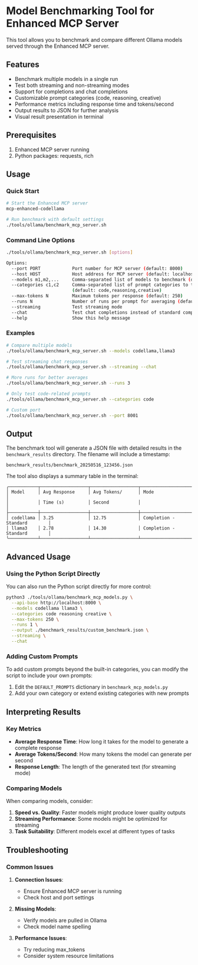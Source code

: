 # Model Benchmarking Tool for Enhanced MCP Server

This tool allows you to benchmark and compare different Ollama models served through the Enhanced MCP server.

## Features

- Benchmark multiple models in a single run
- Test both streaming and non-streaming modes
- Support for completions and chat completions
- Customizable prompt categories (code, reasoning, creative)
- Performance metrics including response time and tokens/second
- Output results to JSON for further analysis
- Visual result presentation in terminal

## Prerequisites

1. Enhanced MCP server running
2. Python packages: requests, rich

## Usage

### Quick Start

```bash
# Start the Enhanced MCP server
mcp-enhanced-codellama

# Run benchmark with default settings
./tools/ollama/benchmark_mcp_server.sh
```

### Command Line Options

```bash
./tools/ollama/benchmark_mcp_server.sh [options]

Options:
  --port PORT            Port number for MCP server (default: 8000)
  --host HOST            Host address for MCP server (default: localhost)
  --models m1,m2,...     Comma-separated list of models to benchmark (default: codellama)
  --categories c1,c2     Comma-separated list of prompt categories to test 
                         (default: code,reasoning,creative)
  --max-tokens N         Maximum tokens per response (default: 250)
  --runs N               Number of runs per prompt for averaging (default: 1)
  --streaming            Test streaming mode
  --chat                 Test chat completions instead of standard completions
  --help                 Show this help message
```

### Examples

```bash
# Compare multiple models
./tools/ollama/benchmark_mcp_server.sh --models codellama,llama3

# Test streaming chat responses
./tools/ollama/benchmark_mcp_server.sh --streaming --chat

# More runs for better averages
./tools/ollama/benchmark_mcp_server.sh --runs 3

# Only test code-related prompts
./tools/ollama/benchmark_mcp_server.sh --categories code

# Custom port
./tools/ollama/benchmark_mcp_server.sh --port 8001
```

## Output

The benchmark tool will generate a JSON file with detailed results in the `benchmark_results` directory. The filename will include a timestamp:

```
benchmark_results/benchmark_20250516_123456.json
```

The tool also displays a summary table in the terminal:

```
╭───────────┬──────────────────┬──────────────────┬──────────────────────────────╮
│ Model     │ Avg Response     │ Avg Tokens/      │ Mode                         │
│           │ Time (s)         │ Second           │                              │
├───────────┼──────────────────┼──────────────────┼──────────────────────────────┤
│ codellama │ 3.25             │ 12.75            │ Completion - Standard        │
│ llama3    │ 2.78             │ 14.30            │ Completion - Standard        │
╰───────────┴──────────────────┴──────────────────┴──────────────────────────────╯
```

## Advanced Usage

### Using the Python Script Directly

You can also run the Python script directly for more control:

```bash
python3 ./tools/ollama/benchmark_mcp_models.py \
  --api-base http://localhost:8000 \
  --models codellama llama3 \
  --categories code reasoning creative \
  --max-tokens 250 \
  --runs 1 \
  --output ./benchmark_results/custom_benchmark.json \
  --streaming \
  --chat
```

### Adding Custom Prompts

To add custom prompts beyond the built-in categories, you can modify the script to include your own prompts:

1. Edit the `DEFAULT_PROMPTS` dictionary in `benchmark_mcp_models.py`
2. Add your own category or extend existing categories with new prompts

## Interpreting Results

### Key Metrics

- **Average Response Time**: How long it takes for the model to generate a complete response
- **Average Tokens/Second**: How many tokens the model can generate per second
- **Response Length**: The length of the generated text (for streaming mode)

### Comparing Models

When comparing models, consider:

1. **Speed vs. Quality**: Faster models might produce lower quality outputs
2. **Streaming Performance**: Some models might be optimized for streaming
3. **Task Suitability**: Different models excel at different types of tasks

## Troubleshooting

### Common Issues

1. **Connection Issues**:
   - Ensure Enhanced MCP server is running
   - Check host and port settings

2. **Missing Models**:
   - Verify models are pulled in Ollama
   - Check model name spelling

3. **Performance Issues**:
   - Try reducing max_tokens
   - Consider system resource limitations

